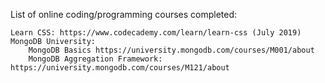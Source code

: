List of online coding/programming courses completed:

	Learn CSS: https://www.codecademy.com/learn/learn-css (July 2019)
	MongoDB University:
		MongoDB Basics https://university.mongodb.com/courses/M001/about
		MongoDB Aggregation Framework: https://university.mongodb.com/courses/M121/about
